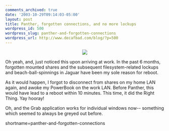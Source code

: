 ```yaml
---
comments_archived: true
date: '2003-10-29T09:14:03-05:00'
layout: post
title: Panther, forgotten connections, and no more lockups
wordpress_id: 500
wordpress_slug: panther-and-forgotten-connections
wordpress_url: http://www.decafbad.com/blog/?p=500
---
```

<div align="center"><img src="http://www.decafbad.com/blog-images/server-disconnect.gif" /></div>
<p>
Oh yeah, and, just noticed this upon arriving at work.  In the past 6 months, forgotten mounted shares and the subsequent filesystem-related lockups and beach-ball-spinnings in Jaguar have been my sole reason for reboot.
</p>
<p>
As it would happen, I forgot to disconnect from shares on my home LAN again, and awoke my PowerBook on the work LAN.  Before Panther, this would have lead to a reboot within 10 minutes.  This time, it did the Right Thing.  Yay hooray!
</p>
<p>
Oh, and the Grab application works for individual windows now-- something which seemed to always be greyed out before.
</p>
<!--more-->
shortname=panther-and-forgotten-connections
